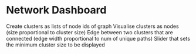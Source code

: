 # Network Dashboard

Create clusters as lists of node ids of graph
Visualise clusters as nodes (size proportional to cluster size)
Edge between two clusters that are connected (edge width proportional to num of unique paths) 
Slider that sets the minimum cluster size to be displayed